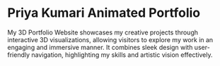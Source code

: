 # Priya Kumari Animated Portfolio
 My 3D Portfolio Website showcases my creative projects through interactive 3D visualizations, allowing visitors to explore my work in an engaging and immersive manner. It combines sleek design with user-friendly navigation, highlighting my skills and artistic vision effectively.
